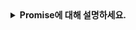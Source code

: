 <details>
  
<summary>
  <strong>Promise에 대해 설명하세요.</strong>
</summary>

<br>

### Promise
- **자바스크립트에서 비동기 작업을 처리하고, 해당 작업의 성공(fulfilled) 또는 실패(rejected) 결과를 나타내는 객체**입니다.
- 기본적으로 비동기 작업의 상태와 결과를 관리하는 방식으로, 콜백 지옥 문제를 해결하기 위해 도입되었습니다.

### Promise의 3가지 상태
- Pending (대기): 비동기 작업이 아직 완료되지 않은 초기 상태입니다.
- Fulfilled (이행): 비동기 작업이 성공적으로 완료되어 결과 값을 반환한 상태입니다.
- Rejected (거부): 비동기 작업이 실패하고 에러가 발생한 상태입니다.

#### Promise의 장점
- 가독성 향상: then, catch를 이용해 비동기 코드를 순차적으로 읽을 수 있습니다.
- 에러 처리 통합: catch를 사용해 모든 에러를 한 곳에서 관리할 수 있습니다.
- 체이닝 가능: 여러 then을 연결해 순차적으로 작업을 처리할 수 있습니다.

<br>
</details>
